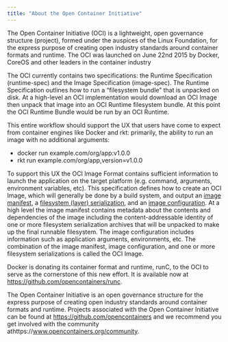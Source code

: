 ```yaml
---
title: "About the Open Container Initiative"
---
```


The Open Container Initiative (OCI) is a lightweight, open governance structure (project), formed under the auspices of the Linux Foundation, for the express purpose of creating open industry standards around container formats and runtime. The OCI was launched on June 22nd 2015 by Docker, CoreOS and other leaders in the container industry

The OCI currently contains two specifications: the Runtime Specification (runtime-spec) and the Image Specification (image-spec). The Runtime Specification outlines how to run a “filesystem bundle” that is unpacked on disk. At a high-level an OCI implementation would download an OCI Image then unpack that image into an OCI Runtime filesystem bundle. At this point the OCI Runtime Bundle would be run by an OCI Runtime.

This entire workflow should support the UX that users have come to expect from container engines like Docker and rkt: primarily, the ability to run an image with no additional arguments:

- docker run example.com/org/app:v1.0.0
- rkt run example.com/org/app,version=v1.0.0

To support this UX the OCI Image Format contains sufficient information to launch the application on the target platform (e.g. command, arguments, environment variables, etc). This specification defines how to create an OCI Image, which will generally be done by a build system, and output an [image manifest](https://github.com/opencontainers/image-spec/blob/master/manifest.md), a [filesystem (layer) serialization](https://github.com/opencontainers/image-spec/blob/master/layer.md), and an [image configuration](https://github.com/opencontainers/image-spec/blob/master/config.md). At a high level the image manifest contains metadata about the contents and dependencies of the image including the content-addressable identity of one or more filesystem serialization archives that will be unpacked to make up the final runnable filesystem. The image configuration includes information such as application arguments, environments, etc. The combination of the image manifest, image configuration, and one or more filesystem serializations is called the OCI Image.

Docker is donating its container format and runtime, runC, to the OCI to serve as the cornerstone of this new effort. It is available now at https://github.com/opencontainers/runc.

The Open Container Initiative is an open governance structure for the express purpose of creating open industry standards around container formats and runtime. Projects associated with the Open Container Initiative can be found at https://github.com/opencontainers and we recommend you get involved with the community athttps://www.opencontainers.org/community.
